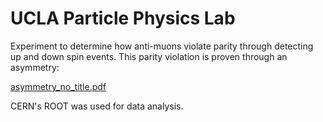 # UCLA Particle Physics Lab
Experiment to determine how anti-muons violate parity through detecting up and down spin events.
This parity violation is proven through an asymmetry:

[asymmetry_no_title.pdf](https://github.com/kianorr/particle_physics_lab/files/8259498/asymmetry_no_title.pdf)


CERN's ROOT was used for data analysis.

